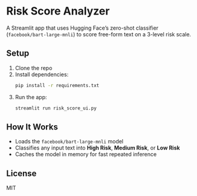 # Risk Score Analyzer

A Streamlit app that uses Hugging Face’s zero-shot classifier (`facebook/bart-large-mnli`) to score free-form text on a 3-level risk scale.

## Setup

1. Clone the repo
2. Install dependencies:
   ```bash
   pip install -r requirements.txt
   ```
3. Run the app:
   ```bash
   streamlit run risk_score_ui.py
   ```

## How It Works

- Loads the `facebook/bart-large-mnli` model
- Classifies any input text into **High Risk**, **Medium Risk**, or **Low Risk**
- Caches the model in memory for fast repeated inference

## License

MIT

